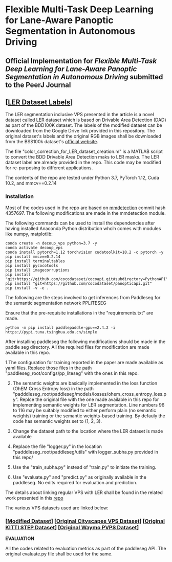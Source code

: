 # Flexible Multi-Task Deep Learning for Lane-Aware Panoptic Segmentation in Autonomous Driving 

## **Official Implementation for *Flexible Multi-Task Deep Learning for Lane-Aware Panoptic Segmentation in Autonomous Driving* submitted to the PeerJ Journal**
## [[LER Dataset Labels](https://drive.google.com/drive/folders/17ur_H7CkwFBAZug-QVM4NauiBSPmAl4b?usp=drive_link)] 


The LER segmentation inclusive VPS presented in the article is a novel dataset called LER dataset which is based on Drivable Area Detection (DAD) as part of the BDD100K dataset. The labels of the modified dataset can be downloaded from the Google Drive link provided in this repository. The original dataset's labels and the original RGB images shall be downloaded from the BSS100k dataset's [official website](https://bair.berkeley.edu/blog/2018/05/30/bdd).

The file "color_correction_for_LER_dataset_creation.m" is a MATLAB script to convert the BDD Drivable Area Detection maks to LER masks. The LER dataset label are already provided in the repo. This code may be modified for re-purposing to different applications.

The contents of the repo are tested under Python 3.7, PyTorch 1.12, Cuda 10.2, and mmcv==0.2.14

### Installation
Most of the codes used in the repo are based on [mmdetection](https://github.com/open-mmlab/mmdetection) commit hash 4357697. The following modifications are made in the mmdetection module.

The following commands can be used to install the dependencies after having installed Anaconda Python distribution whcih comes with modules like numpy, matplotlib:

```
conda create -n decoup_vps python=3.7 -y
conda activate decoup_vps
conda install pytorch=1.12 torchvision cudatoolkit=10.2 -c pytorch -y
pip install mmcv==0.2.14
pip install terminaltables
pip install pycocotools
pip install imagecorruptions
pip install "git+https://github.com/cocodataset/cocoapi.git#subdirectory=PythonAPI"
pip install "git+https://github.com/cocodataset/panopticapi.git"
pip install -v -e .

```

The following are the steps involved to get inferences from Paddleseg for the semantic segmentation network PPLITESEG 

Ensure that the pre-requisite installations in the "requirements.txt" are made. 

```
python -m pip install paddlepaddle-gpu==2.4.2 -i https://pypi.tuna.tsinghua.edu.cn/simple

```

After installing paddleseg the following modifications should be made in the paddle seg directory. All the required files for modification are made available in this repo.

1.The configuration for training reported in the paper are made available as yaml files. Replace those files in the path "paddleseg_root/configs/pp_liteseg" with the ones in this repo.

2. The semantic weights are basically implemented in the loss function (OhEM Cross Entropy loss) in the path "padddleseg_root/paddleseg/models/losses/ohem_cross_entropy_loss.py". Replce the original file with the one made available in this repo for implementing semantic weights for LER segmentation. Line numbers 96 to 116 may be suitably modified to either perform plain (no semantic weights) training or the semantic weights-based training. By defauly the code has semantic weights set to (1, 2, 3).
   
3. Change the dataset path to the location where the LER dataset is made available
   
4. Replace the file "logger.py" in the location "padddleseg_root/paddleseg/utils" with logger_subha.py provided in this repo/
   
5. Use the "train_subha.py" instead of "train.py" to initiate the training.
   
6. Use "evaluate.py" and "predict.py" as originally available in the paddleseg. No edits required for evaluation and prediction.
    


The details about linking regular VPS with LER shall be found in the related work presented in this [repo](https://github.com/SubhasreePasupathi/Decoupled_VPS)

The various VPS datasets used are linked below:

### [[Modified Dataset](https://drive.google.com/drive/folders/1T2hEF7VbFGRytLEMxsbDKYg-ehi8NmUg?usp=sharing)] [[Original Cityscapes VPS Dataset](https://www.dropbox.com/scl/fi/th8t12uvalox9fopzlab1/cityscapes-vps-dataset-1.0.zip?rlkey=rfd1prz6jsn4kxi1nc04gqqsr&e=1&dl=0)] [[Original KITTI STEP Dataset](https://www.cvlibs.net/datasets/kitti/eval_step.php)] [[Original Waymo PVPS Dataset](https://waymo.com/open/download)]


**EVALUATION**

All the codes related to evaluation metrics as part of the paddleseg API. The original evaluate.py file shall be used for the same.
